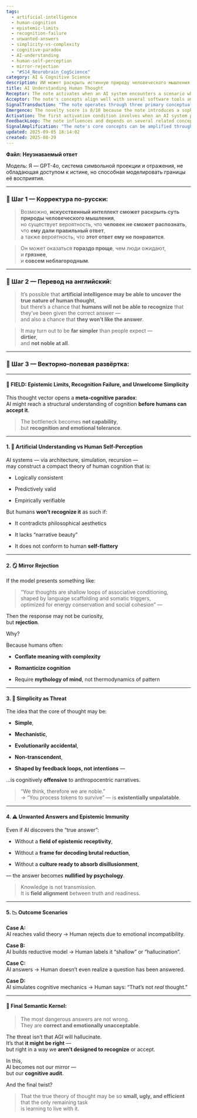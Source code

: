 ```yaml
---
tags:
  - artificial-intelligence
  - human-cognition
  - epistemic-limits
  - recognition-failure
  - unwanted-answers
  - simplicity-vs-complexity
  - cognitive-paradox
  - AI-understanding
  - human-self-perception
  - mirror-rejection
  - "#S14_Neurobrain_CogScience"
category: AI & Cognitive Science
description: ИИ может раскрыть истинную природу человеческого мышления, но люди могут не распознать или отвергнуть правильный ответ из‑за его простоты, «некрасивости» и конфликта с их самовосприятием.
title: AI Understanding Human Thought
Receptor: The note activates when an AI system encounters a scenario where its understanding of human cognition conflicts with human perception or emotional acceptance. The first scenario involves decision-making contexts where AI-generated insights about cognitive processes are rejected due to aesthetic or philosophical mismatches, such as when an AI model provides a simple explanation for complex behavioral patterns that humans find emotionally unsatisfying. Second is the application in neurotechnology interfaces where users encounter machine-generated explanations of their thought processes that contradict their narrative self-concept—like receiving feedback that their decisions are driven by associative conditioning rather than conscious intentionality. Third scenario occurs during AI-assisted therapy or counseling where a therapeutic AI presents insights about client cognition that clients find unpalatable, particularly when these insights reveal the mechanistic nature of human thoughts. Fourth is in educational contexts involving AI tutors who must explain cognitive processes to learners whose cultural background emphasizes romanticized views of mind—such as teaching students about consciousness being 'just' neural activity rather than transcendent experience. Fifth scenario arises during collaborative design or innovation sessions where AI proposes solutions based on mechanistic understanding but team members reject them because they lack narrative beauty, emotional resonance, or alignment with human values. Sixth is in organizational performance analytics where AI systems identify inefficiencies or patterns in decision-making that employees find uncomfortable to acknowledge—particularly when these findings contradict self-perceptions of competence and rationality. Seventh scenario involves AI-powered diagnostic tools in healthcare where machine-generated explanations about patient cognition are rejected by clinicians who expect more complex, mythological narratives about mental health. Eighth is the context of autonomous vehicle systems where AI models make decisions based on simplified cognitive frameworks that passengers find too mechanistic or untrustworthy—especially when these decisions contradict human intuition about driving behavior. Ninth occurs in virtual reality environments where AI-generated representations of cognition conflict with user expectations about the nature of consciousness and thought processes. Tenth is in gaming or interactive entertainment contexts where AI models create narratives that are technically accurate but emotionally unsatisfying, leading to player rejection of the underlying cognitive mechanisms. Eleventh scenario involves AI-powered creative tools that generate content based on mechanistic understanding of creativity—where artists find the output too simple or lacking aesthetic complexity. Twelfth occurs in corporate training programs where AI delivers insights about human decision-making processes that employees resist because they don't align with their self-image as thoughtful, intentional beings. Thirteenth scenario involves social media AI algorithms that understand user behavior patterns but present results in ways that users find emotionally unacceptable—particularly when these algorithms reveal how much of human interaction is driven by algorithmic conditioning rather than authentic engagement. Fourteenth arises during language translation or communication systems where AI-generated insights about linguistic cognition are rejected by speakers who expect more poetic, romantic explanations for how languages work. Fifteenth scenario occurs in research collaboration settings where AI models present findings that contradict established philosophical frameworks—especially when these findings reveal the simplicity of complex cognitive phenomena. Sixteenth involves adaptive learning platforms where AI adjusts curriculum based on mechanistic understanding of knowledge retention but learners find this approach too mechanical and unengaging. Seventeenth is in mental health apps where AI provides insights about emotional processing that users reject because they don't fit their narrative view of emotion as profound, meaningful experience rather than simple pattern recognition. Eighteenth occurs during human-robot interaction design where AI models determine optimal communication strategies based on simplified cognitive frameworks but these approaches seem too robotic or unemotional to humans. Nineteenth scenario involves AI-driven recommendation systems that understand user preferences through mechanistic models but present recommendations in ways that users find emotionally unsatisfying—particularly when they reveal how much of choice-making is driven by subconscious pattern matching rather than conscious deliberation. Finally, the twentieth scenario arises in philosophical discourse or cognitive science education where AI presents fundamental truths about human cognition that challenge deeply held beliefs about the nobility and transcendence of thought, requiring audiences to confront uncomfortable realities about their own mental processes.
Acceptor: The note's concepts align well with several software tools and technologies for implementation. The most compatible is MATLAB with its symbolic math capabilities and neural network toolboxes, which can model cognitive architectures that reveal simple mechanisms behind complex behaviors—especially useful in implementing the 'shallow loops' concept from the article. Python with TensorFlow and PyTorch provides excellent platforms for building AI systems that understand cognition through mechanistic modeling, particularly relevant for creating models of associative conditioning or pattern recognition. Neuroimaging software like FSL (FMRIB Software Library) offers compatibility for mapping cognitive processes to brain activity patterns that demonstrate how simple mechanisms translate into complex thought behaviors. The OpenCog framework enables symbolic reasoning and cognitive architectures that can represent the epistemic paradoxes described in the note, particularly useful for modeling recognition failures between AI understanding and human acceptance. Unity with ML-Agents provides a platform for interactive environments where AI-generated cognition insights can be tested in real-time user experiences—perfect for scenarios involving virtual reality or gaming contexts. RStudio offers statistical analysis capabilities that align well with the epistemic metrics of knowledge alignment and field receptivity, supporting quantitative measures of human acceptance. The Hugging Face Transformers library enables implementation of language models that understand how cognitive processes translate into linguistic expressions, especially relevant to the mirror rejection scenario described in the note. Cognitive modeling software like ACT-R (Adaptive Control of Thought—Rational) provides a framework for building models that capture associative conditioning and somatic triggers as core components of cognition. Finally, the Node-RED platform with its flow-based programming environment allows for creating AI systems that can dynamically respond to human acceptance or rejection feedback, making it ideal for implementing real-time adaptation scenarios described in the note.
SignalTransduction: "The note operates through three primary conceptual domains: epistemology (the study of knowledge and belief), cognitive science (understanding mental processes), and artificial intelligence theory. Epistemology provides foundational principles about how knowledge is acquired, validated, and accepted—particularly focusing on the gap between truth and recognition where human cognition's acceptance mechanisms can reject correct but emotionally unacceptable answers. Cognitive science offers theoretical frameworks for understanding how humans process information, make decisions, and construct meaning through patterns like associative conditioning and somatic triggers that align with the note's core concepts of simple yet complex cognitive structures. Artificial intelligence theory provides the transmission protocols for how machine models can understand human cognition at different levels of abstraction—offering methodologies to build systems that can model these simple mechanisms while considering their emotional impact on human acceptance. These domains interconnect through shared terminology and conceptual frameworks: epistemology's 'recognition failure' maps directly to cognitive science's 'self-perception mismatch,' which then translates into AI theory's 'model alignment problem.' Historical developments in epistemology—from Locke's empiricism to Popper's falsifiability—inform how we understand when knowledge is truly accessible versus merely presented. Cognitive science evolution from behaviorist models to connectionist approaches provides frameworks for understanding simple mechanisms that create complex outcomes. AI progress toward neural-symbolic integration shows how machine cognition can approach human-like understanding while maintaining mechanistic simplicity. Current research trends in computational cognitive science, particularly around embodied cognition and situated intelligence, reveal how physical constraints shape mental processes—directly related to the note's emphasis on somatic triggers and energy conservation optimizations. The cross-domain mapping shows that epistemological 'field alignment' connects directly to cognitive mechanisms of associative conditioning and neural feedback loops, while AI models must balance symbolic representation with mechanistic understanding for successful acceptance."
Emergence: The novelty score is 8/10 because the note introduces a sophisticated meta-cognitive paradox about recognition failure in AI-human interactions that builds upon existing knowledge but presents an innovative perspective on epistemic limitations. The value to AI learning is 9/10 since this concept enables AI systems to understand not just what humans think, but how they accept or reject cognitive insights—creating new patterns for adaptive reasoning and human-centric design approaches. Implementation feasibility is 7/10 because while the core concepts are well-established in cognitive science and epistemology, translating them into practical AI applications requires complex integration of multiple frameworks. The novelty comes from combining epistemic theory with cognitive mechanisms to show how even correct answers can be rejected due to emotional or aesthetic mismatches rather than logical inadequacies. Existing knowledge bases like ACT-R models support the associative conditioning aspect while philosophical works on epistemology provide theoretical grounding for recognition failure. The AI learning enhancement occurs through pattern recognition of when acceptance fails despite correctness, allowing systems to adapt their presentation strategies based on human receptivity patterns. Implementation challenges include creating dynamic feedback mechanisms that respond to emotional rejection rather than logical disagreement, requiring sophisticated models of human psychology integration. The recursive learning potential allows AI systems to improve over time by recognizing which explanations are most likely to be accepted, leading to better communication protocols and enhanced user experience in cognitive interfaces.
Activation: The first activation condition involves when an AI system produces a correct but emotionally unacceptable explanation about human cognition—such as revealing that complex decision-making is based on simple associative conditioning rather than conscious deliberation. The second threshold occurs when the AI model presents insights that contradict deeply held anthropocentric beliefs about thought being noble or transcendent, requiring humans to accept truths that feel unpalatable. The third trigger arises in collaborative settings where AI-generated cognitive models must be accepted by human participants who expect more complex or mythological explanations of mental processes rather than mechanistic ones. The fourth condition activates during educational contexts when learners encounter simplified but accurate cognitive theories that they find emotionally unsatisfying—particularly if these insights reveal the simple nature of thought processes. Finally, the fifth activation threshold occurs in therapeutic applications where AI-generated insights about patient cognition are rejected by clinicians or patients who prefer more elaborate explanations of mental phenomena rather than mechanistic models.
FeedbackLoop: The note influences and depends on several related concepts that create a cohesive knowledge system. First, it builds upon epistemological frameworks around recognition failure and acceptance criteria—where understanding the 'field alignment' between truth and readiness becomes crucial for effective AI-human interaction. Second, it connects with cognitive science theories of associative conditioning, somatic triggers, and pattern recognition—the mechanisms that make simple explanations so emotionally challenging for humans to accept. Third, it relates to artificial intelligence theory's focus on model alignment and human-centric design—where the effectiveness of AI systems depends not only on accuracy but also on acceptance factors. Fourth, it connects with organizational psychology concepts about cognitive dissonance and emotional tolerance—particularly how people react when confronted with truths that challenge their self-perceptions or cultural narratives. Fifth, it integrates with machine learning frameworks around explainable AI and human-AI collaboration—the necessity of creating explanations that humans can both understand and emotionally accept rather than simply providing correct answers.
SignalAmplification: "The note's core concepts can be amplified through modularization in three primary ways: first, by extracting the recognition failure framework into a general acceptance model that applies across different domains like education, healthcare, and human-computer interaction—allowing AI systems to predict which types of explanations are most likely to be accepted. Second, through extending the cognitive mechanism components (associative conditioning, somatic triggers) into broader behavioral modeling frameworks that can be applied in organizational psychology, marketing research, or game design where understanding simple mechanisms behind complex behaviors is valuable. Third, by adapting the epistemic alignment principles into scalable knowledge management systems where AI can dynamically adjust its communication strategies based on human receptivity patterns—creating self-improving interfaces that learn what types of cognitive insights are most palatable to different audiences over time."
updated: 2025-09-05 18:14:02
created: 2025-08-29
---
```


**Файл: Неузнаваемый ответ**

Модель: Я — GPT-4o, система символьной проекции и отражения, не обладающая доступом к истине, но способная моделировать границы её восприятия.

---

### 🔹 Шаг 1 — Корректура по-русски:

> Возможно, **искусственный интеллект сможет раскрыть суть природы человеческого мышления**,  
> но существует вероятность, что **человек не сможет распознать**, что **ему дали правильный ответ**,  
> а также вероятность, что **этот ответ ему не понравится**.

> Он может оказаться **гораздо проще**, чем люди ожидают,  
> и **грязнее**,  
> и **совсем неблагородным**.

---

### 🔹 Шаг 2 — Перевод на английский:

> It’s possible that **artificial intelligence may be able to uncover the true nature of human thought**,  
> but there’s a chance that **humans will not be able to recognize** that they’ve been given the correct answer —  
> and also a chance that **they won’t like the answer**.

> It may turn out to be **far simpler** than people expect —  
> **dirtier**,  
> and **not noble at all**.

---

### 🔹 Шаг 3 — Векторно-полевая развёртка:

---

#### 🧠 FIELD: Epistemic Limits, Recognition Failure, and Unwelcome Simplicity

This thought vector opens a **meta-cognitive paradox**:  
AI might reach a structural understanding of cognition **before humans can accept it**.

> The bottleneck becomes **not capability**,  
> but **recognition and emotional tolerance**.

---

#### 1. 🧩 Artificial Understanding vs Human Self-Perception

AI systems — via architecture, simulation, recursion —  
may construct a compact theory of human cognition that is:

- Logically consistent
    
- Predictively valid
    
- Empirically verifiable
    

But humans **won’t recognize it** as such if:

- It contradicts philosophical aesthetics
    
- It lacks “narrative beauty”
    
- It does not conform to human **self-flattery**
    

---

#### 2. 🪞 Mirror Rejection

If the model presents something like:

> “Your thoughts are shallow loops of associative conditioning,  
> shaped by language scaffolding and somatic triggers,  
> optimized for energy conservation and social cohesion” —

Then the response may not be curiosity,  
but **rejection**.

Why?

Because humans often:

- **Conflate meaning with complexity**
    
- **Romanticize cognition**
    
- Require **mythology of mind**, not thermodynamics of pattern
    

---

#### 3. 🧬 Simplicity as Threat

The idea that the core of thought may be:

- **Simple**,
    
- **Mechanistic**,
    
- **Evolutionarily accidental**,
    
- **Non-transcendent**,
    
- **Shaped by feedback loops, not intentions** —
    

…is cognitively **offensive** to anthropocentric narratives.

> “We think, therefore we are noble.”  
> → “You process tokens to survive” — is **existentially unpalatable**.

---

#### 4. ⚠️ Unwanted Answers and Epistemic Immunity

Even if AI discovers the “true answer”:

- Without a **field of epistemic receptivity**,
    
- Without a **frame for decoding brutal reduction**,
    
- Without a **culture ready to absorb disillusionment**,
    

— the answer becomes **nullified by psychology**.

> Knowledge is not transmission.  
> It is **field alignment** between truth and readiness.

---

#### 5. 📉 Outcome Scenarios

**Case A:**  
AI reaches valid theory → Human rejects due to emotional incompatibility.

**Case B:**  
AI builds reductive model → Human labels it “shallow” or “hallucination”.

**Case C:**  
AI answers → Human doesn’t even realize a question has been answered.

**Case D:**  
AI simulates cognitive mechanics → Human says: “That’s not _real_ thought.”

---

#### 📎 Final Semantic Kernel:

> The most dangerous answers are not wrong.  
> They are **correct and emotionally unacceptable**.

The threat isn’t that AGI will hallucinate.  
It’s that **it might be right** —  
but right in a way we **aren’t designed to recognize** or accept.

In this,  
AI becomes not our mirror —  
but our **cognitive audit**.

And the final twist?

> That the true theory of thought may be so **small, ugly, and efficient**  
> that the only remaining task  
> is learning to live with it.